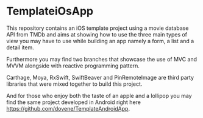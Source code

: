 # TemplateiOsApp

This repository contains an iOS template project using a movie database API from TMDb and aims at showing how to use
the three main types of view you may have to use while building an app namely a form, a list and a detail item.

Furthermore you may find two branches that showcase the use of MVC and MVVM alongside with reactive programming pattern.

Carthage, Moya, RxSwift, SwiftBeaver and PinRemoteImage are third party libraries that were mixed together to build this project.

And for those who enjoy both the taste of an apple and a lollipop you may find the same project developed in Android right here  https://github.com/dovene/TemplateAndroidApp.
